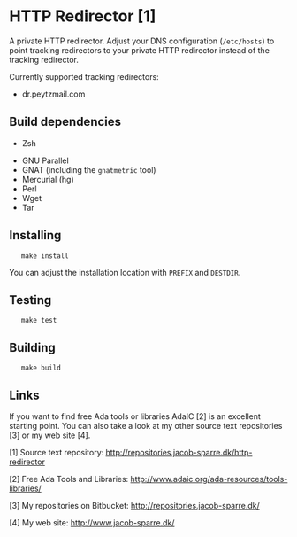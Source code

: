 HTTP Redirector [1]
===================

A private HTTP redirector.  Adjust your DNS configuration (`/etc/hosts`) to
point tracking redirectors to your private HTTP redirector instead of the
tracking redirector.

Currently supported tracking redirectors:

* dr.peytzmail.com


Build dependencies
------------------

+ Zsh
* GNU Parallel
* GNAT (including the `gnatmetric` tool)
* Mercurial (hg)
* Perl
* Wget
* Tar


Installing
----------

```
   make install
```

You can adjust the installation location with `PREFIX` and `DESTDIR`.


Testing
-------

```
   make test
```


Building
--------

```
   make build
```


Links
-----

If you want to find free Ada tools or libraries AdaIC [2] is an excellent
starting point.  You can also take a look at my other source text
repositories [3] or my web site [4].

[1] Source text repository:
    http://repositories.jacob-sparre.dk/http-redirector

[2] Free Ada Tools and Libraries:
    http://www.adaic.org/ada-resources/tools-libraries/

[3] My repositories on Bitbucket:
    http://repositories.jacob-sparre.dk/

[4] My web site:
    http://www.jacob-sparre.dk/

